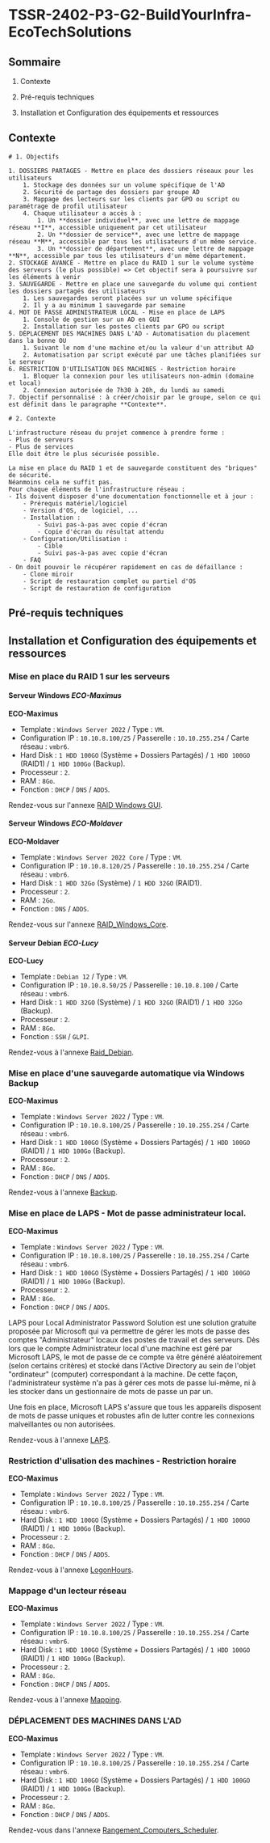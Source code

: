 # **TSSR-2402-P3-G2-BuildYourInfra-EcoTechSolutions**

## Sommaire

1) Contexte

2) Pré-requis techniques

3) Installation et Configuration des équipements et ressources

## Contexte

```
# 1. Objectifs

1. DOSSIERS PARTAGES - Mettre en place des dossiers réseaux pour les utilisateurs
	1. Stockage des données sur un volume spécifique de l'AD
	2. Sécurité de partage des dossiers par groupe AD
	3. Mappage des lecteurs sur les clients par GPO ou script ou paramétrage de profil utilisateur
	4. Chaque utilisateur a accès à :
		1. Un **dossier individuel**, avec une lettre de mappage réseau **I**, accessible uniquement par cet utilisateur
		2. Un **dossier de service**, avec une lettre de mappage réseau **M**, accessible par tous les utilisateurs d'un même service.
		3. Un **dossier de département**, avec une lettre de mappage **N**, accessible par tous les utilisateurs d'un même département.
2. STOCKAGE AVANCÉ - Mettre en place du RAID 1 sur le volume système des serveurs (le plus possible) => Cet objectif sera à poursuivre sur les éléments à venir
3. SAUVEGARDE - Mettre en place une sauvegarde du volume qui contient les dossiers partagés des utilisateurs
	1. Les sauvegardes seront placées sur un volume spécifique
	2. Il y a au minimum 1 sauvegarde par semaine
4. MOT DE PASSE ADMINISTRATEUR LOCAL - Mise en place de LAPS
	1. Console de gestion sur un AD en GUI
	2. Installation sur les postes clients par GPO ou script
5. DÉPLACEMENT DES MACHINES DANS L'AD - Automatisation du placement dans la bonne OU
	1. Suivant le nom d'une machine et/ou la valeur d'un attribut AD
	2. Automatisation par script exécuté par une tâches planifiées sur le serveur
6. RESTRICTION D'UTILISATION DES MACHINES - Restriction horaire
	1. Bloquer la connexion pour les utilisateurs non-admin (domaine et local)
	2. Connexion autorisée de 7h30 à 20h, du lundi au samedi
7. Objectif personnalisé : à créer/choisir par le groupe, selon ce qui est définit dans le paragraphe **Contexte**.

# 2. Contexte

L'infrastructure réseau du projet commence à prendre forme :
- Plus de serveurs
- Plus de services
Elle doit être le plus sécurisée possible.

La mise en place du RAID 1 et de sauvegarde constituent des "briques" de sécurité.
Néanmoins cela ne suffit pas.
Pour chaque éléments de l'infrastructure réseau :
- Ils doivent disposer d'une documentation fonctionnelle et à jour :
	- Prérequis matériel/logiciel
	- Version d'OS, de logiciel, ...
	- Installation :
		- Suivi pas-à-pas avec copie d'écran
		- Copie d'écran du résultat attendu
	- Configuration/Utilisation :
		- Cible
		- Suivi pas-à-pas avec copie d'écran
	- FAQ
- On doit pouvoir le récupérer rapidement en cas de défaillance :
	- Clone miroir
	- Script de restauration complet ou partiel d'OS
	- Script de restauration de configuration
```

## Pré-requis techniques

## Installation et Configuration des équipements et ressources

### Mise en place du RAID 1 sur les serveurs

#### Serveur Windows **_ECO-Maximus_**

**ECO-Maximus**
* Template : `Windows Server 2022` / Type : `VM`.
* Configuration IP : `10.10.8.100/25` / Passerelle : `10.10.255.254` / Carte réseau : `vmbr6`.
* Hard Disk : `1 HDD 100GO` (Système + Dossiers Partagés) / `1 HDD 100GO` (RAID1) / `1 HDD 100Go` (Backup).
* Processeur : `2`.
* RAM : `8Go`.
* Fonction : `DHCP` / `DNS` / `ADDS`.

Rendez-vous sur l'annexe [RAID Windows GUI](/S13/annex/Raid_Windows_GUI.md).

#### Serveur Windows **_ECO-Moldaver_**

**ECO-Moldaver**
* Template : `Windows Server 2022 Core` / Type : `VM`.
* Configuration IP : `10.10.8.120/25` / Passerelle : `10.10.255.254` / Carte réseau : `vmbr6`.
* Hard Disk : `1 HDD 32Go` (Système) / `1 HDD 32GO` (RAID1).
* Processeur : `2`.
* RAM : `2Go`.
* Fonction : `DNS` / `ADDS`.

Rendez-vous sur l'annexe [RAID_Windows_Core](/S13/annex/Raid_Windows_Core.md).

#### Serveur Debian *_ECO-Lucy_*

**ECO-Lucy**
* Template : `Debian 12` / Type : `VM`.
* Configuration IP : `10.10.8.50/25` / Passerelle : `10.10.8.100` / Carte réseau : `vmbr6`.
* Hard Disk : `1 HDD 32GO` (Système) / `1 HDD 32GO` (RAID1) / `1 HDD 32Go` (Backup).
* Processeur : `2`.
* RAM : `8Go`.
* Fonction : `SSH` / `GLPI`.

Rendez-vous à l'annexe [Raid_Debian](/S13/annex/Raid_Debian.md).

### Mise en place d'une sauvegarde automatique via Windows Backup

**ECO-Maximus**
* Template : `Windows Server 2022` / Type : `VM`.
* Configuration IP : `10.10.8.100/25` / Passerelle : `10.10.255.254` / Carte réseau : `vmbr6`.
* Hard Disk : `1 HDD 100GO` (Système + Dossiers Partagés) / `1 HDD 100GO` (RAID1) / `1 HDD 100Go` (Backup).
* Processeur : `2`.
* RAM : `8Go`.
* Fonction : `DHCP` / `DNS` / `ADDS`.

Rendez-vous à l'annexe [Backup](/S13/annex/Backup.md).

### Mise en place de LAPS - Mot de passe administrateur local.

**ECO-Maximus**
* Template : `Windows Server 2022` / Type : `VM`.
* Configuration IP : `10.10.8.100/25` / Passerelle : `10.10.255.254` / Carte réseau : `vmbr6`.
* Hard Disk : `1 HDD 100GO` (Système + Dossiers Partagés) / `1 HDD 100GO` (RAID1) / `1 HDD 100Go` (Backup).
* Processeur : `2`.
* RAM : `8Go`.
* Fonction : `DHCP` / `DNS` / `ADDS`.

LAPS pour Local Administrator Password Solution est une solution gratuite proposée par Microsoft qui va permettre de gérer les mots de passe des comptes "Administrateur" locaux des postes de travail et des serveurs. Dès lors que le compte Administrateur local d'une machine est géré par Microsoft LAPS, le mot de passe de ce compte va être généré aléatoirement (selon certains critères) et stocké dans l'Active Directory au sein de l'objet "ordinateur" (computer) correspondant à la machine. De cette façon, l'administrateur système n'a pas à gérer ces mots de passe lui-même, ni à les stocker dans un gestionnaire de mots de passe un par un.

Une fois en place, Microsoft LAPS s'assure que tous les appareils disposent de mots de passe uniques et robustes afin de lutter contre les connexions malveillantes ou non autorisées.

Rendez-vous à l'annexe [LAPS](/S13/annex/LAPS.md).

### Restriction d'ulisation des machines - Restriction horaire

**ECO-Maximus**
* Template : `Windows Server 2022` / Type : `VM`.
* Configuration IP : `10.10.8.100/25` / Passerelle : `10.10.255.254` / Carte réseau : `vmbr6`.
* Hard Disk : `1 HDD 100GO` (Système + Dossiers Partagés) / `1 HDD 100GO` (RAID1) / `1 HDD 100Go` (Backup).
* Processeur : `2`.
* RAM : `8Go`.
* Fonction : `DHCP` / `DNS` / `ADDS`.

Rendez-vous à l'annexe [LogonHours](/S13/annex/LogonHours.md).

### Mappage d'un lecteur réseau

**ECO-Maximus**
* Template : `Windows Server 2022` / Type : `VM`.
* Configuration IP : `10.10.8.100/25` / Passerelle : `10.10.255.254` / Carte réseau : `vmbr6`.
* Hard Disk : `1 HDD 100GO` (Système + Dossiers Partagés) / `1 HDD 100GO` (RAID1) / `1 HDD 100Go` (Backup).
* Processeur : `2`.
* RAM : `8Go`.
* Fonction : `DHCP` / `DNS` / `ADDS`.

Rendez-vous à l'annexe [Mapping](/S13/annex/Mapping.md).

### DÉPLACEMENT DES MACHINES DANS L'AD

**ECO-Maximus**
* Template : `Windows Server 2022` / Type : `VM`.
* Configuration IP : `10.10.8.100/25` / Passerelle : `10.10.255.254` / Carte réseau : `vmbr6`.
* Hard Disk : `1 HDD 100GO` (Système + Dossiers Partagés) / `1 HDD 100GO` (RAID1) / `1 HDD 100Go` (Backup).
* Processeur : `2`.
* RAM : `8Go`.
* Fonction : `DHCP` / `DNS` / `ADDS`.

Rendez-vous dans l'annexe [Rangement_Computers_Scheduler](/S13/annex/Rangement_Computer_Scheduler.md).